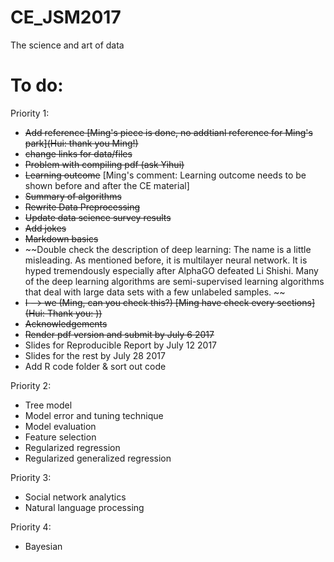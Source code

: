# CE_JSM2017
The science and art of data

# To do:

Priority 1:

- ~~Add reference [Ming's piece is done, no addtianl reference for Ming's park](Hui: thank you Ming!)~~
- ~~change links for data/files~~
- ~~Problem with compiling pdf (ask Yihui)~~
- ~~Learning outcome~~ [Ming's comment: Learning outcome needs to be shown before and after the CE material]
- ~~Summary of algorithms~~
- ~~Rewrite Data Preprocessing~~
- ~~Update data science survey results~~
- ~~Add jokes~~
- ~~Markdown basics~~
- ~~Double check the description of deep learning: The name is a little misleading. As mentioned before, it is multilayer neural network. It is hyped tremendously especially after AlphaGO defeated Li Shishi. Many of the deep learning algorithms are semi-supervised learning algorithms that deal with large data sets with a few unlabeled samples. ~~
- ~~I --> we (Ming, can you check this?) [Ming have check every sections] (Hui: Thank you: ))~~
- ~~Acknowledgements~~
- ~~Render pdf version and submit by July 6 2017~~
- Slides for Reproducible Report by July 12 2017
- Slides for the rest by July 28 2017
- Add R code folder & sort out code 


Priority 2: 

- Tree model 
- Model error and tuning technique
- Model evaluation
- Feature selection
- Regularized regression
- Regularized generalized regression

Priority 3:

- Social network analytics
- Natural language processing

Priority 4:
- Bayesian
